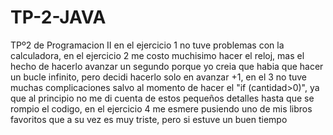 # TP-2-JAVA
TPº2 de Programacion II 
en el ejercicio 1 no tuve problemas con la calculadora, en el ejercicio 2 me costo muchisimo hacer el reloj, mas el hecho de hacerlo avanzar un segundo porque yo creia que habia que hacer un bucle infinito, pero decidi hacerlo solo en avanzar +1, en el 3 no tuve muchas complicaciones salvo al momento de hacer el "if (cantidad>0)", ya que al principio no me di cuenta de estos pequeños detalles hasta que se rompio el codigo, en el ejercicio 4 me esmere pusiendo uno de mis libros favoritos que a su vez es muy triste, pero si estuve un buen tiempo 
